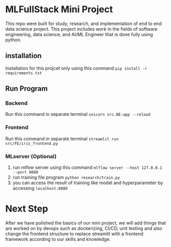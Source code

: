 # MLFullStack Mini Project
This repo were built for study, research, and implementation of end to end data science project. This project includes work in the fields of software engineering, data science, and AI/ML Engineer that is done fully using python.

## installation
Installation for this projcet only using this command
`pip install -r requirements.txt`

## Run Program
### Backend
Run this command in separate terminal 
`uvicorn src.BE:app --reload`

### Frontend
Run this command in separate terminal 
`streamlit run src/FE/iris_frontend.py`

### MLserver (Optional)
1. run mlfow server using this command `mlflow server --host 127.0.0.1 --port 8080`
2. run training file program `python research/train.py`
3. you can access the result of training like model and hyperparameter by accessing `localhost:8080`

# Next Step
After we have polished the basics of our mini project, we will add things that are worked on by devops such as dockerizing, CI/CD, unit testing and also change the frontend structure to replace streamlit with a frontend framework according to our skills and knowledge.